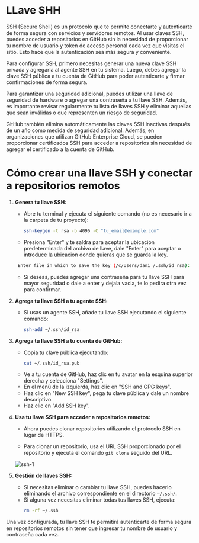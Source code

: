 # LLave SHH

SSH (Secure Shell) es un protocolo que te permite conectarte y autenticarte de forma segura con servicios y servidores remotos. Al usar claves SSH, puedes acceder a repositorios en GitHub sin la necesidad de proporcionar tu nombre de usuario y token de acceso personal cada vez que visitas el sitio. Esto hace que la autenticación sea más segura y conveniente.

Para configurar SSH, primero necesitas generar una nueva clave SSH privada y agregarla al agente SSH en tu sistema. Luego, debes agregar la clave SSH pública a tu cuenta de GitHub para poder autenticarte y firmar confirmaciones de forma segura.

Para garantizar una seguridad adicional, puedes utilizar una llave de seguridad de hardware o agregar una contraseña a tu llave SSH. Además, es importante revisar regularmente tu lista de llaves SSH y eliminar aquellas que sean inválidas o que representen un riesgo de seguridad.

GitHub también elimina automáticamente las claves SSH inactivas después de un año como medida de seguridad adicional. Además, en organizaciones que utilizan GitHub Enterprise Cloud, se pueden proporcionar certificados SSH para acceder a repositorios sin necesidad de agregar el certificado a la cuenta de GitHub.

# Cómo crear una llave SSH y conectar a repositorios remotos

1. **Genera tu llave SSH:**
   - Abre tu terminal y ejecuta el siguiente comando (no es necesario ir a la carpeta de tu proyecto):
     ```bash
     ssh-keygen -t rsa -b 4096 -C "tu_email@example.com"
     ```
   - Presiona "Enter" y te saldra para aceptar la ubicación predeterminada del archivo de llave, dale "Enter" para aceptar o introduce la ubicacion donde quieras que se guarda la key.
   ```bash
    Enter file in which to save the key (/c/Users/dani_/.ssh/id_rsa):
   ```
   - Si deseas, puedes agregar una contraseña para tu llave SSH para mayor seguridad o dale a enter y dejala vacia, te lo pedira otra vez para confirmar.

2. **Agrega tu llave SSH a tu agente SSH:**
   - Si usas un agente SSH, añade tu llave SSH ejecutando el siguiente comando:
     ```bash
     ssh-add ~/.ssh/id_rsa
     ```

3. **Agrega tu llave SSH a tu cuenta de GitHub:**
   - Copia tu clave pública ejecutando:
     ```bash
     cat ~/.ssh/id_rsa.pub
     ```
   - Ve a tu cuenta de GitHub, haz clic en tu avatar en la esquina superior derecha y selecciona "Settings".
   - En el menú de la izquierda, haz clic en "SSH and GPG keys".
   - Haz clic en "New SSH key", pega tu clave pública y dale un nombre descriptivo.
   - Haz clic en "Add SSH key".

4. **Usa tu llave SSH para acceder a repositorios remotos:**
   - Ahora puedes clonar repositorios utilizando el protocolo SSH en lugar de HTTPS.

   - Para clonar un repositorio, usa el URL SSH proporcionado por el repositorio y ejecuta el comando `git clone` seguido del URL.

    ![ssh-1]()

5. **Gestión de llaves SSH:**
   - Si necesitas eliminar o cambiar tu llave SSH, puedes hacerlo eliminando el archivo correspondiente en el directorio `~/.ssh/`.
   - Si alguna vez necesitas eliminar todas tus llaves SSH, ejecuta:
     ```bash
     rm -rf ~/.ssh
     ```

Una vez configurada, tu llave SSH te permitirá autenticarte de forma segura en repositorios remotos sin tener que ingresar tu nombre de usuario y contraseña cada vez.
